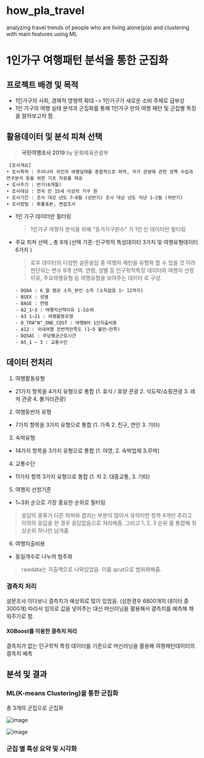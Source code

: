 # how_pla_travel
analyzing travel trends of people who are living alone(pla) and clustering with main features using ML 

# 1인가구 여행패턴 분석을 통한 군집화

## 프로젝트 배경 및 목적
- 1인가구의 사회, 경제적 영행력 확대 -> 1인가구가 새로운 소비 주체로 급부상
- 1인 가구의 여행 실태 분석과 군집화를 통해 1인가구 만의 여행 패턴 및 군집별 특징을 알아보고자 함. 

## 활용데이터 및 분석 피쳐 선택
> **국민여행조사 2019** by 문화체육관광부 
  
     [조사개요]
    • 조사목적 : 우리나라 국민의 여행실태를 종합적으로 파악, 국가 관광에 관한 정책 수립과 연구분석 등을 위한 기초 자료를 제공
    • 조사주기 : 반기(6개월)
    • 조사대상 : 전국 만 15세 이상의 가구 원
    • 조사기간 : 조사 대상 년도 7~8월 (상반기) 조사 대상 년도 익년 1~2월 (하반기)
    • 조사방법 : 확률표본, 면접조사


- 1인 가구 데이터만 필터링 
  > 1인가구 여행자 분석을 위해 "동거가구원수" 가 1인 인 데이터만 필터링
  
- 주요 피쳐 선택 _ 총 9개 (선택 기준: 인구학적 특성데이터 3가지 및 여행유형데이터 6가지 )
  > 로우 데이터의 다양한 설문응답 중 여행자 패턴을 유형화 할 수 있을 것 이라 판단되는 변수 9개 선택. 연령, 성별 등 인구학적특정 데이터와 여행지 선정이유, 주요여행유형 등 여행유형을 보여주는 데이터 로 구성.

      - DQ6A : 6_월 평균 소득_본인 소득 (소득없음 1~ 12까지)
      - BSEX : 성별
      - BAGE : 연령
      - A2_1~3 : 여행지선택이유 1-3순위
      - A3 1~21 : 여행활동유형
      - D_TRA"N"_ONE_COST : 여행N차 1인지출비용 
      - A12 : 국내여행 전반적만족도 (1~5 불만~만족)
      - DQ5AC : 주당평균근로시간
      - A5_1 ~ 3 : 교통수단

  
## 데이터 전처리
1. 여행활동유형
  - 21가지 항목을 4가지 유형으로 통합
   (1. 휴식 / 휴양 관광 2. 식도락/쇼핑관광 3. 레저 관광 4. 볼거리관광)

2. 여행동반자 유형 
  - 7가지 항목을 3가지 유형으로 통합
   (1. 가족 2. 친구, 연인 3. 기타)
  
3. 숙박유형
  - 14가지 항목을 3가지 유형으로 통합
  (1. 야영, 2. 숙박업체 3.무박)

4. 교통수단
  - 11가지 항목 3가지 유형으로 통합
   (1. 차 2. 대중교통, 3. 기타)
  
5. 여행지 선청기준
  - 1~3위 순으로 가장 중요한 순위로 필터링
  >  응답의 종류가 다른 피쳐와 겹치는 부분이 많아서 유의미한 항목 4개만 추리고 이외의 응답을 한 경우 응답없음으로 처리해줌. 그리고 1, 2, 3 순위 를 통합해 최상순위 하나만 남겨줌

6. 여행지출비용
  - 동일개수로 나누어 범주화
  > rawdata는  지출액으로 나와있었음. 이를 qcut으로 범위화해줌.

### 결측치 처리

설문조사 이다보니 결측치가 예상외로 많이 있었음. (심한경우 6800개의 데이터 중 3000개)
따라서 임의로 값을 넣어주는 대신 머신러닝을 활용해서 결측치를 예측해 채워주기로 함.

#### XGBoost를 이용한 결측치 처리
 결측치가 없는 인구학적 특정 데이터를 기준으로 머신러닝을 활용해 여행패턴데이터의 결측치 예측

## 분석 및 결과
### ML(K-means Clustering)을 통한 군집화
총 3개의 군집으로 군집화

![image](https://user-images.githubusercontent.com/60169895/94513531-e5761c80-0259-11eb-8ead-fa34a19d3a71.png)

![image](https://user-images.githubusercontent.com/60169895/94513413-9a5c0980-0259-11eb-85b1-c5fe378a04a8.png)

### 군집 별 특성 요약 및 시각화












